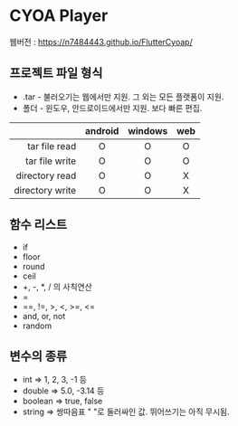 # CYOA Player
웹버전 : https://n7484443.github.io/FlutterCyoap/

## 프로젝트 파일 형식
* .tar - 불러오기는 웹에서만 지원. 그 외는 모든 플랫폼이 지원.
* 폴더 - 윈도우, 안드로이드에서만 지원. 보다 빠른 편집.

| | android | windows | web |
|---:|:---:|:---:|:---:|
| tar file read | O | O | O |
| tar file write | O | O | O |
| directory read | O | O | X |
| directory write | O | O | X |


## 함수 리스트
* if
* floor
* round
* ceil
* +, -, *, / 의 사칙연산
* =
* ==, !=, >, <, >=, <=
* and, or, not
* random

## 변수의 종류
* int => 1, 2, 3, -1 등
* double => 5.0, -3.14 등
* boolean => true, false
* string => 쌍따음표 " "로 둘러싸인 값. 뛰어쓰기는 아직 무시됨.
